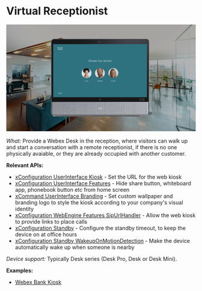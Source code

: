 # Virtual Receptionist

<img src="/doc/images/kiosk/overview.png" />

*What:* Provide a Webex Desk in the reception, where visitors can walk up and start a conversation with a remote receptionist, if there is no one physically avaiable, or they are already occupied with another customer.

**Relevant APIs:**

* [xConfiguration UserInterface Kiosk](/xapi/search?search=userinterface+kiosk) - Set the URL for the web kiosk
* [xConfiguration UserInterface Features](/xapi/search?search=userinterface+features) - Hide share button, whiteboard app, phonebook button etc from home screen
* [xCommand UserInterface Branding](/xapi/search?search=userinterface+branding&Type=Command) - Set custom wallpaper and branding logo to style the kiosk according to your company's visual identity
* [xConfiguration WebEngine Features SipUrlHandler](/xapi/Configuration.WebEngine.Features.SipUrlHandler/) - Allow the web kiosk to provide links to place calls
* [xConfiguration Standby](/xapi/search?search=standby&Type=Configuration) - Configure the standby timeout, to keep the device on at office hours
* [xConfiguration Standby WakeupOnMotionDetection](https://roomos.cisco.com/xapi/Configuration.Standby.WakeupOnMotionDetection) - Make the device automatically wake up when someone is nearby

*Device support:* Typically Desk series (Desk Pro, Desk or Desk Mini).

**Examples:**

* [Webex Bank Kiosk](https://cisco-ce.github.io/roomos-samples/kiosk-example/)
